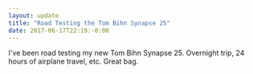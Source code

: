 ```yaml
---
layout: update
title: "Road Testing the Tom Bihn Synapse 25"
date: 2017-06-17T22:19:-0:00
---
```


I've been road testing my new Tom Bihn Synapse 25. Overnight trip, 24 hours of airplane travel, etc. Great bag.